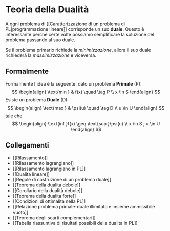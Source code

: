 # Teoria della Dualità

A ogni problema di [[Caratterizzazione di un problema di PL|programmazione lineare]] corrisponde un suo **duale**. Questo è interessante perché certe volte possiamo semplificare la soluzione del problema passando al suo duale.

Se il problema primario richiede la *minimizzazione*, allora il suo duale richiederà la *massimizzazione* e viceversa.

## Formalmente

Formalmente l'idea è la seguente: dato un problema **Primale** (P):
$$
\begin{align}
\text{min } & f(x) \quad \tag P \\
x \in S
\end{align}
$$
Esiste un problema **Duale** (D):
$$
\begin{align}
\text{max } & \psi(u) \quad \tag D \\
u \in U
\end{align}
$$
tale che 
$$
\begin{align}
\text{inf }f(x)  \geq \text{sup }\psi(u) \\
x \in S ; u \in U
\end{align}
$$
## Collegamenti
- [[Rilassamento]]
- [[Rilassamento lagrangiano]]
- [[Rilassamento lagrangiano in PL]]
- [[Dualita lineare]]
- [[Regole di costruzione di un problema duale]]
- [[Teorema della dualita debole]]
- [[Corollario della dualità debole]]
- [[Teorema della dualita forte]]
- [[Condizioni di ottimalita nella PL]]
- [[Relazione problema primale-duale illimitato e insieme ammissibile vuoto]]
- [[Teorema degli scarti complementari]]
- [[Tabella riassuntiva di risultati possibili della dualita in PL]]